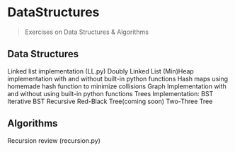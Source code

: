 # DataStructures
> Exercises on Data Structures & Algorithms
## Data Structures
Linked list implementation (LL.py)
Doubly Linked List
(Min)Heap implementation with and without built-in python functions
Hash maps using homemade hash function to minimize collisions
Graph Implementation with and without using built-in python functions
Trees Implementation:
BST Iterative 
BST Recursive
Red-Black Tree(coming soon)
Two-Three Tree
## Algorithms
Recursion review (recursion.py)
